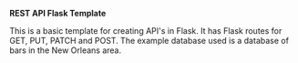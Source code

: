 **REST API Flask Template**  
  
  This is a basic template for creating API's in Flask.  It has Flask routes for GET, PUT, PATCH and POST.  The example database used is a database of bars in the New Orleans area.